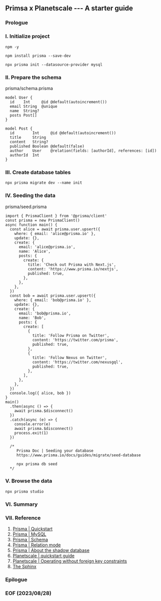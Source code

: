 ## Primsa x Planetscale --- A starter guide 

### Prologue 

### I. Initialize project 
```
npm -y 

npm install prisma --save-dev

npx prisma init --datasource-provider mysql 
```

### II. Prepare the schema
prisma/schema.prisma
```
model User {
  id    Int     @id @default(autoincrement())
  email String  @unique
  name  String?
  posts Post[]
}

model Post {
  id        Int     @id @default(autoincrement())
  title     String
  content   String?
  published Boolean @default(false)
  author    User    @relation(fields: [authorId], references: [id])
  authorId  Int
}
```

### III. Create database tables 
```
npx prisma migrate dev --name init
```

### IV. Seeding the data
prisma/seed.prisma
```
import { PrismaClient } from '@prisma/client'
const prisma = new PrismaClient()
async function main() {
  const alice = await prisma.user.upsert({
    where: { email: 'alice@prisma.io' },
    update: {},
    create: {
      email: 'alice@prisma.io',
      name: 'Alice',
      posts: {
        create: {
          title: 'Check out Prisma with Next.js',
          content: 'https://www.prisma.io/nextjs',
          published: true,
        },
      },
    },
  })
  const bob = await prisma.user.upsert({
    where: { email: 'bob@prisma.io' },
    update: {},
    create: {
      email: 'bob@prisma.io',
      name: 'Bob',
      posts: {
        create: [
          {
            title: 'Follow Prisma on Twitter',
            content: 'https://twitter.com/prisma',
            published: true,
          },
          {
            title: 'Follow Nexus on Twitter',
            content: 'https://twitter.com/nexusgql',
            published: true,
          },
        ],
      },
    },
  })
  console.log({ alice, bob })
}
main()
  .then(async () => {
    await prisma.$disconnect()
  })
  .catch(async (e) => {
    console.error(e)
    await prisma.$disconnect()
    process.exit(1)
  })

  /*
     Prisma Doc | Seeding your database
     https://www.prisma.io/docs/guides/migrate/seed-database

     npx prisma db seed 
  */
```

### V. Browse the data
```
npx prisma studio
```

### VI. Summary 


### VII. Reference
1. [Prisma | Quickstart](https://www.prisma.io/docs/getting-started/quickstart)
2. [Prisma | MySQL](https://www.prisma.io/docs/concepts/database-connectors/mysql)
3. [Prisma | Schema](https://www.prisma.io/docs/concepts/components/prisma-schema)
4. [Prisma | Relation mode](https://www.prisma.io/docs/concepts/components/prisma-schema/relations/relation-mode)
5. [Prisma | About the shadow database](https://www.prisma.io/docs/concepts/components/prisma-migrate/shadow-database)
6. [Planetscale | quickstart guide](https://planetscale.com/docs/tutorials/planetscale-quick-start-guide)
7. [Planetscale | Operating without foreign key constraints](https://planetscale.com/docs/learn/operating-without-foreign-key-constraints)
8. [The Sphinx](https://poemuseum.org/the-sphinx/)


### Epilogue


### EOF (2023/08/28)